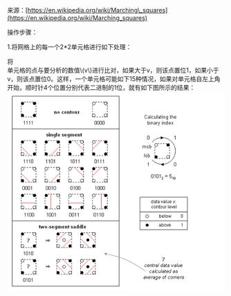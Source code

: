 来源：[https://en.wikipedia.org/wiki/Marching\_squares](https://en.wikipedia.org/wiki/Marching_squares)

操作步骤：

1.将网格上的每一个2\*2单元格进行如下处理：

将  
单元格的点与要分析的数值\\(v\\)进行比对，如果大于v，则该点置位1，如果小于v，则该点置位0。这样，一个单元格可能如下15种情况，如果对单元格自左上角开始，顺时针4个位置分别代表二进制的1位，就有如下图所示的结果：  
![](/M4Python/images/7.png)

